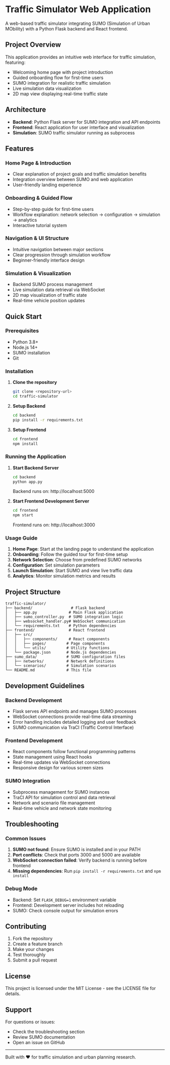 # Traffic Simulator Web Application

A web-based traffic simulator integrating SUMO (Simulation of Urban MObility) with a Python Flask backend and React frontend.

## Project Overview

This application provides an intuitive web interface for traffic simulation, featuring:
- Welcoming home page with project introduction
- Guided onboarding flow for first-time users
- SUMO integration for realistic traffic simulation
- Live simulation data visualization
- 2D map view displaying real-time traffic state

## Architecture

- **Backend**: Python Flask server for SUMO integration and API endpoints
- **Frontend**: React application for user interface and visualization
- **Simulation**: SUMO traffic simulator running as subprocess

## Features

### Home Page & Introduction
- Clear explanation of project goals and traffic simulation benefits
- Integration overview between SUMO and web application
- User-friendly landing experience

### Onboarding & Guided Flow
- Step-by-step guide for first-time users
- Workflow explanation: network selection → configuration → simulation → analytics
- Interactive tutorial system

### Navigation & UI Structure
- Intuitive navigation between major sections
- Clear progression through simulation workflow
- Beginner-friendly interface design

### Simulation & Visualization
- Backend SUMO process management
- Live simulation data retrieval via WebSocket
- 2D map visualization of traffic state
- Real-time vehicle position updates

## Quick Start

### Prerequisites
- Python 3.8+
- Node.js 14+
- SUMO installation
- Git

### Installation

1. **Clone the repository**
   ```bash
   git clone <repository-url>
   cd traffic-simulator
   ```

2. **Setup Backend**
   ```bash
   cd backend
   pip install -r requirements.txt
   ```

3. **Setup Frontend**
   ```bash
   cd frontend
   npm install
   ```

### Running the Application

1. **Start Backend Server**
   ```bash
   cd backend
   python app.py
   ```
   Backend runs on: http://localhost:5000

2. **Start Frontend Development Server**
   ```bash
   cd frontend
   npm start
   ```
   Frontend runs on: http://localhost:3000

### Usage Guide

1. **Home Page**: Start at the landing page to understand the application
2. **Onboarding**: Follow the guided tour for first-time setup
3. **Network Selection**: Choose from predefined SUMO networks
4. **Configuration**: Set simulation parameters
5. **Launch Simulation**: Start SUMO and view live traffic data
6. **Analytics**: Monitor simulation metrics and results

## Project Structure

```
traffic-simulator/
├── backend/                 # Flask backend
│   ├── app.py              # Main Flask application
│   ├── sumo_controller.py  # SUMO integration logic
│   ├── websocket_handler.py# WebSocket communication
│   └── requirements.txt    # Python dependencies
├── frontend/               # React frontend
│   ├── src/
│   │   ├── components/     # React components
│   │   ├── pages/         # Page components
│   │   └── utils/         # Utility functions
│   └── package.json       # Node.js dependencies
├── sumo_data/             # SUMO configuration files
│   ├── networks/          # Network definitions
│   └── scenarios/         # Simulation scenarios
└── README.md              # This file
```

## Development Guidelines

### Backend Development
- Flask serves API endpoints and manages SUMO processes
- WebSocket connections provide real-time data streaming
- Error handling includes detailed logging and user feedback
- SUMO communication via TraCI (Traffic Control Interface)

### Frontend Development
- React components follow functional programming patterns
- State management using React hooks
- Real-time updates via WebSocket connections
- Responsive design for various screen sizes

### SUMO Integration
- Subprocess management for SUMO instances
- TraCI API for simulation control and data retrieval
- Network and scenario file management
- Real-time vehicle and network state monitoring

## Troubleshooting

### Common Issues

1. **SUMO not found**: Ensure SUMO is installed and in your PATH
2. **Port conflicts**: Check that ports 3000 and 5000 are available
3. **WebSocket connection failed**: Verify backend is running before frontend
4. **Missing dependencies**: Run `pip install -r requirements.txt` and `npm install`

### Debug Mode
- Backend: Set `FLASK_DEBUG=1` environment variable
- Frontend: Development server includes hot reloading
- SUMO: Check console output for simulation errors

## Contributing

1. Fork the repository
2. Create a feature branch
3. Make your changes
4. Test thoroughly
5. Submit a pull request

## License

This project is licensed under the MIT License - see the LICENSE file for details.

## Support

For questions or issues:
- Check the troubleshooting section
- Review SUMO documentation
- Open an issue on GitHub

---

Built with ❤️ for traffic simulation and urban planning research.
